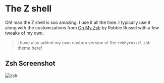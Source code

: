 The Z shell
===========

Oh! man the Z shell is soo amazing. I use it all the time.
I typically use it along with the customizations from [Oh My
Zsh](https://github.com/robbyrussell/oh-my-zsh) by Robbie Russel with a few
tweaks of my own.

> I have also added my own custom version of the `robbyrussel` zsh theme
> here!

Zsh Screenshot
--------------

![zsh](http://i.imgur.com/hKyRWY5.png)


